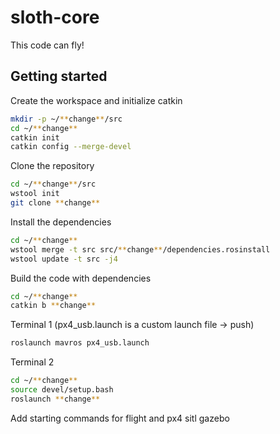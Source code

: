 # sloth-core

This code can fly!

## Getting started

Create the workspace and initialize catkin
```bash
mkdir -p ~/**change**/src
cd ~/**change**
catkin init
catkin config --merge-devel
``` 

Clone the repository
``` bash
cd ~/**change**/src
wstool init
git clone **change**
``` 

Install the dependencies 
``` bash
cd ~/**change**
wstool merge -t src src/**change**/dependencies.rosinstall
wstool update -t src -j4
``` 

Build the code with dependencies
``` bash
cd ~/**change**
catkin b **change**
``` 

Terminal 1 (px4_usb.launch is a custom launch file -> push)
``` bash
roslaunch mavros px4_usb.launch
``` 

Terminal 2
``` bash
cd ~/**change**
source devel/setup.bash
roslaunch **change**
``` 

Add starting commands for flight and px4 sitl gazebo
